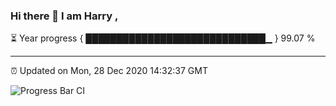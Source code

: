 ### Hi there 👋 I am Harry , 

⏳ Year progress { █████████████████████████████▁ } 99.07 %

---

⏰ Updated on Mon, 28 Dec 2020 14:32:37 GMT

![Progress Bar CI](https://github.com/duykhang68/duykhang68/workflows/Progress%20Bar%20CI/badge.svg)
